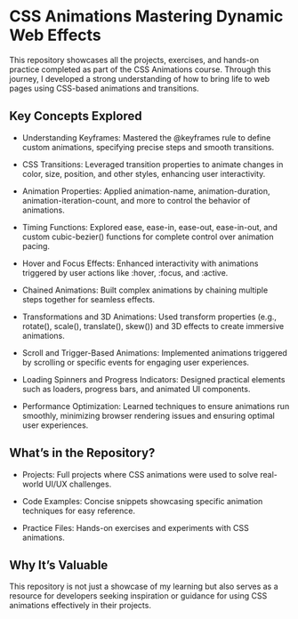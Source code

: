 # CSS Animations Mastering Dynamic Web Effects

This repository showcases all the projects, exercises, and hands-on practice completed as part of the CSS Animations course. Through this journey, I developed a strong understanding of how to bring life to web pages using CSS-based animations and transitions.

## Key Concepts Explored
- Understanding Keyframes:
  Mastered the @keyframes rule to define custom animations, specifying precise steps and smooth transitions.

- CSS Transitions:
  Leveraged transition properties to animate changes in color, size, position, and other styles, enhancing user interactivity.

- Animation Properties:
  Applied animation-name, animation-duration, animation-iteration-count, and more to control the behavior of animations.

- Timing Functions:
  Explored ease, ease-in, ease-out, ease-in-out, and custom cubic-bezier() functions for complete control over animation pacing.

- Hover and Focus Effects:
  Enhanced interactivity with animations triggered by user actions like :hover, :focus, and :active.

- Chained Animations:
  Built complex animations by chaining multiple steps together for seamless effects.

- Transformations and 3D Animations:
  Used transform properties (e.g., rotate(), scale(), translate(), skew()) and 3D effects to create immersive animations.

- Scroll and Trigger-Based Animations:
  Implemented animations triggered by scrolling or specific events for engaging user experiences.

- Loading Spinners and Progress Indicators:
  Designed practical elements such as loaders, progress bars, and animated UI components.

- Performance Optimization:
  Learned techniques to ensure animations run smoothly, minimizing browser rendering issues and ensuring optimal user experiences.

## What’s in the Repository?
- Projects:
  Full projects where CSS animations were used to solve real-world UI/UX challenges.

- Code Examples:
  Concise snippets showcasing specific animation techniques for easy reference.

- Practice Files:
  Hands-on exercises and experiments with CSS animations.

## Why It’s Valuable
This repository is not just a showcase of my learning but also serves as a resource for developers seeking inspiration or guidance for using CSS animations effectively in their projects.
